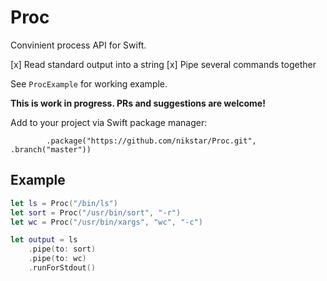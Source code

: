 # Proc

Convinient process API for Swift.

[x] Read standard output into a string
[x] Pipe several commands together

See `ProcExample` for working example.

**This is work in progress. PRs and suggestions are welcome!**

Add to your project via Swift package manager:

```
        .package("https://github.com/nikstar/Proc.git", .branch("master"))
```

## Example

```swift
let ls = Proc("/bin/ls")
let sort = Proc("/usr/bin/sort", "-r")
let wc = Proc("/usr/bin/xargs", "wc", "-c")

let output = ls
    .pipe(to: sort)
    .pipe(to: wc)
    .runForStdout()
```
